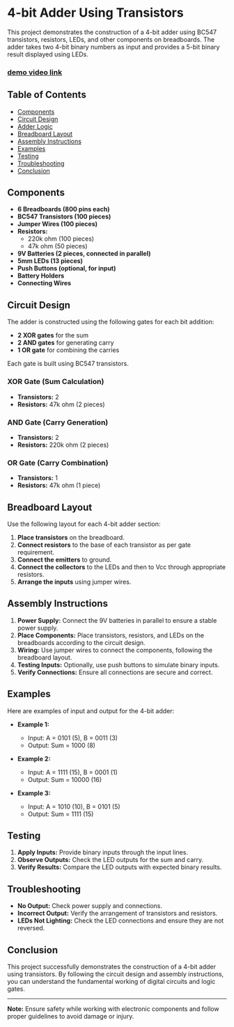
# 4-bit Adder Using Transistors

This project demonstrates the construction of a 4-bit adder using BC547 transistors, resistors, LEDs, and other components on breadboards. The adder takes two 4-bit binary numbers as input and provides a 5-bit binary result displayed using LEDs.

### [demo video link](https://youtu.be/X30VRVgSusA?si=7kjyowYuODl_7c2p)

## Table of Contents
- [Components](#components)
- [Circuit Design](#circuit-design)
- [Adder Logic](#adder-logic)
- [Breadboard Layout](#breadboard-layout)
- [Assembly Instructions](#assembly-instructions)
- [Examples](#examples)
- [Testing](#testing)
- [Troubleshooting](#troubleshooting)
- [Conclusion](#conclusion)

## Components

- **6 Breadboards (800 pins each)**
- **BC547 Transistors (100 pieces)**
- **Jumper Wires (100 pieces)**
- **Resistors:**
  - 220k ohm (100 pieces)
  - 47k ohm (50 pieces)
- **9V Batteries (2 pieces, connected in parallel)**
- **5mm LEDs (13 pieces)**
- **Push Buttons (optional, for input)**
- **Battery Holders**
- **Connecting Wires**

## Circuit Design

The adder is constructed using the following gates for each bit addition:
- **2 XOR gates** for the sum
- **2 AND gates** for generating carry
- **1 OR gate** for combining the carries

Each gate is built using BC547 transistors.

### XOR Gate (Sum Calculation)
- **Transistors:** 2
- **Resistors:** 47k ohm (2 pieces)

### AND Gate (Carry Generation)
- **Transistors:** 2
- **Resistors:** 220k ohm (2 pieces)

### OR Gate (Carry Combination)
- **Transistors:** 1
- **Resistors:** 47k ohm (1 piece)

## Breadboard Layout

Use the following layout for each 4-bit adder section:

1. **Place transistors** on the breadboard.
2. **Connect resistors** to the base of each transistor as per gate requirement.
3. **Connect the emitters** to ground.
4. **Connect the collectors** to the LEDs and then to Vcc through appropriate resistors.
5. **Arrange the inputs** using jumper wires.

## Assembly Instructions

1. **Power Supply:** Connect the 9V batteries in parallel to ensure a stable power supply.
2. **Place Components:** Place transistors, resistors, and LEDs on the breadboards according to the circuit design.
3. **Wiring:** Use jumper wires to connect the components, following the breadboard layout.
4. **Testing Inputs:** Optionally, use push buttons to simulate binary inputs.
5. **Verify Connections:** Ensure all connections are secure and correct.

## Examples

Here are examples of input and output for the 4-bit adder:

- **Example 1:**
  - Input: A = 0101 (5), B = 0011 (3)
  - Output: Sum = 1000 (8)

- **Example 2:**
  - Input: A = 1111 (15), B = 0001 (1)
  - Output: Sum = 10000 (16)

- **Example 3:**
  - Input: A = 1010 (10), B = 0101 (5)
  - Output: Sum = 1111 (15)

## Testing

1. **Apply Inputs:** Provide binary inputs through the input lines.
2. **Observe Outputs:** Check the LED outputs for the sum and carry.
3. **Verify Results:** Compare the LED outputs with expected binary results.

## Troubleshooting

- **No Output:** Check power supply and connections.
- **Incorrect Output:** Verify the arrangement of transistors and resistors.
- **LEDs Not Lighting:** Check the LED connections and ensure they are not reversed.

## Conclusion

This project successfully demonstrates the construction of a 4-bit adder using transistors. By following the circuit design and assembly instructions, you can understand the fundamental working of digital circuits and logic gates.

---

**Note:** Ensure safety while working with electronic components and follow proper guidelines to avoid damage or injury.
